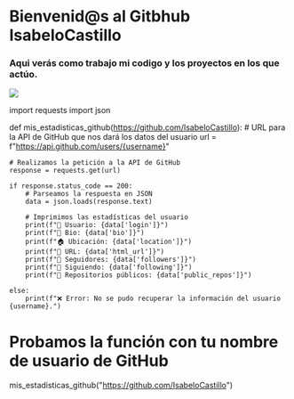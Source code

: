 # Bienvenid@s al Gitbhub IsabeloCastillo

### Aqui verás como trabajo mi codigo y los proyectos en los que actúo.

![](https://cdn.pixabay.com/photo/2016/10/11/21/43/geometric-1732847_1280.jpg)

import requests
import json

def mis_estadisticas_github(https://github.com/IsabeloCastillo):
    # URL para la API de GitHub que nos dará los datos del usuario
    url = f"https://api.github.com/users/{username}"
    
    # Realizamos la petición a la API de GitHub
    response = requests.get(url)
    
    if response.status_code == 200:
        # Parseamos la respuesta en JSON
        data = json.loads(response.text)
        
        # Imprimimos las estadísticas del usuario
        print(f"👤 Usuario: {data['login']}")
        print(f"📝 Bio: {data['bio']}")
        print(f"🏠 Ubicación: {data['location']}")
        print(f"🔗 URL: {data['html_url']}")
        print(f"👥 Seguidores: {data['followers']}")
        print(f"👣 Siguiendo: {data['following']}")
        print(f"🌟 Repositorios públicos: {data['public_repos']}")
        
    else:
        print(f"❌ Error: No se pudo recuperar la información del usuario {username}.")
        
# Probamos la función con tu nombre de usuario de GitHub
mis_estadisticas_github("https://github.com/IsabeloCastillo")

